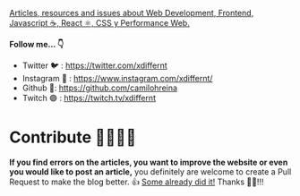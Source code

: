 [Articles, resources and issues about Web Development, Frontend, Javascript ☕️, React ⚛️, CSS y Performance Web.](https://xdiffernt.com/)

**Follow me... 👇**

- Twitter 🐦 : https://twitter.com/xdiffernt
- Instagram 📸 : https://www.instagram.com/xdiffernt/
- Github 🐙: https://github.com/camilohreina
- Twitch 🟣 : https://twitch.tv/xdiffernt

# Contribute 🙋‍♂️🙋‍♀️

**If you find errors on the articles, you want to improve the website or even you would like to post an article,** you definitely are welcome to create a Pull Request to make the blog better. 👍 [Some already did it!](https://github.com/camilohreina/blog/graphs/contributors) Thanks 🙇‍♂️!!!
